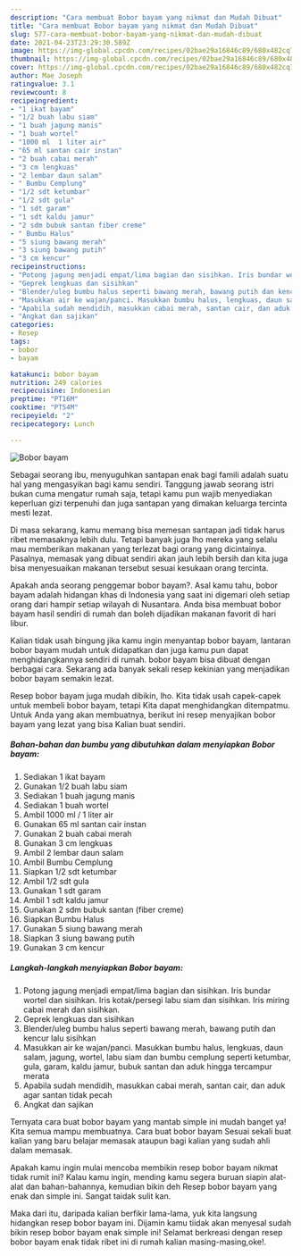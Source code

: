 ```yaml
---
description: "Cara membuat Bobor bayam yang nikmat dan Mudah Dibuat"
title: "Cara membuat Bobor bayam yang nikmat dan Mudah Dibuat"
slug: 577-cara-membuat-bobor-bayam-yang-nikmat-dan-mudah-dibuat
date: 2021-04-23T23:29:30.589Z
image: https://img-global.cpcdn.com/recipes/02bae29a16846c89/680x482cq70/bobor-bayam-foto-resep-utama.jpg
thumbnail: https://img-global.cpcdn.com/recipes/02bae29a16846c89/680x482cq70/bobor-bayam-foto-resep-utama.jpg
cover: https://img-global.cpcdn.com/recipes/02bae29a16846c89/680x482cq70/bobor-bayam-foto-resep-utama.jpg
author: Mae Joseph
ratingvalue: 3.1
reviewcount: 8
recipeingredient:
- "1 ikat bayam"
- "1/2 buah labu siam"
- "1 buah jagung manis"
- "1 buah wortel"
- "1000 ml  1 liter air"
- "65 ml santan cair instan"
- "2 buah cabai merah"
- "3 cm lengkuas"
- "2 lembar daun salam"
- " Bumbu Cemplung"
- "1/2 sdt ketumbar"
- "1/2 sdt gula"
- "1 sdt garam"
- "1 sdt kaldu jamur"
- "2 sdm bubuk santan fiber creme"
- " Bumbu Halus"
- "5 siung bawang merah"
- "3 siung bawang putih"
- "3 cm kencur"
recipeinstructions:
- "Potong jagung menjadi empat/lima bagian dan sisihkan. Iris bundar wortel dan sisihkan. Iris kotak/persegi labu siam dan sisihkan. Iris miring cabai merah dan sisihkan."
- "Geprek lengkuas dan sisihkan"
- "Blender/uleg bumbu halus seperti bawang merah, bawang putih dan kencur lalu sisihkan"
- "Masukkan air ke wajan/panci. Masukkan bumbu halus, lengkuas, daun salam, jagung, wortel, labu siam dan bumbu cemplung seperti ketumbar, gula, garam, kaldu jamur, bubuk santan dan aduk hingga tercampur merata"
- "Apabila sudah mendidih, masukkan cabai merah, santan cair, dan aduk agar santan tidak pecah"
- "Angkat dan sajikan"
categories:
- Resep
tags:
- bobor
- bayam

katakunci: bobor bayam 
nutrition: 249 calories
recipecuisine: Indonesian
preptime: "PT16M"
cooktime: "PT54M"
recipeyield: "2"
recipecategory: Lunch

---
```



![Bobor bayam](https://img-global.cpcdn.com/recipes/02bae29a16846c89/680x482cq70/bobor-bayam-foto-resep-utama.jpg)

Sebagai seorang ibu, menyuguhkan santapan enak bagi famili adalah suatu hal yang mengasyikan bagi kamu sendiri. Tanggung jawab seorang istri bukan cuma mengatur rumah saja, tetapi kamu pun wajib menyediakan keperluan gizi terpenuhi dan juga santapan yang dimakan keluarga tercinta mesti lezat.

Di masa  sekarang, kamu memang bisa memesan santapan jadi tidak harus ribet memasaknya lebih dulu. Tetapi banyak juga lho mereka yang selalu mau memberikan makanan yang terlezat bagi orang yang dicintainya. Pasalnya, memasak yang dibuat sendiri akan jauh lebih bersih dan kita juga bisa menyesuaikan makanan tersebut sesuai kesukaan orang tercinta. 



Apakah anda seorang penggemar bobor bayam?. Asal kamu tahu, bobor bayam adalah hidangan khas di Indonesia yang saat ini digemari oleh setiap orang dari hampir setiap wilayah di Nusantara. Anda bisa membuat bobor bayam hasil sendiri di rumah dan boleh dijadikan makanan favorit di hari libur.

Kalian tidak usah bingung jika kamu ingin menyantap bobor bayam, lantaran bobor bayam mudah untuk didapatkan dan juga kamu pun dapat menghidangkannya sendiri di rumah. bobor bayam bisa dibuat dengan berbagai cara. Sekarang ada banyak sekali resep kekinian yang menjadikan bobor bayam semakin lezat.

Resep bobor bayam juga mudah dibikin, lho. Kita tidak usah capek-capek untuk membeli bobor bayam, tetapi Kita dapat menghidangkan ditempatmu. Untuk Anda yang akan membuatnya, berikut ini resep menyajikan bobor bayam yang lezat yang bisa Kalian buat sendiri.

<!--inarticleads1-->

##### Bahan-bahan dan bumbu yang dibutuhkan dalam menyiapkan Bobor bayam:

1. Sediakan 1 ikat bayam
1. Gunakan 1/2 buah labu siam
1. Sediakan 1 buah jagung manis
1. Sediakan 1 buah wortel
1. Ambil 1000 ml / 1 liter air
1. Gunakan 65 ml santan cair instan
1. Gunakan 2 buah cabai merah
1. Gunakan 3 cm lengkuas
1. Ambil 2 lembar daun salam
1. Ambil  Bumbu Cemplung
1. Siapkan 1/2 sdt ketumbar
1. Ambil 1/2 sdt gula
1. Gunakan 1 sdt garam
1. Ambil 1 sdt kaldu jamur
1. Gunakan 2 sdm bubuk santan (fiber creme)
1. Siapkan  Bumbu Halus
1. Gunakan 5 siung bawang merah
1. Siapkan 3 siung bawang putih
1. Gunakan 3 cm kencur




<!--inarticleads2-->

##### Langkah-langkah menyiapkan Bobor bayam:

1. Potong jagung menjadi empat/lima bagian dan sisihkan. Iris bundar wortel dan sisihkan. Iris kotak/persegi labu siam dan sisihkan. Iris miring cabai merah dan sisihkan.
1. Geprek lengkuas dan sisihkan
1. Blender/uleg bumbu halus seperti bawang merah, bawang putih dan kencur lalu sisihkan
1. Masukkan air ke wajan/panci. Masukkan bumbu halus, lengkuas, daun salam, jagung, wortel, labu siam dan bumbu cemplung seperti ketumbar, gula, garam, kaldu jamur, bubuk santan dan aduk hingga tercampur merata
1. Apabila sudah mendidih, masukkan cabai merah, santan cair, dan aduk agar santan tidak pecah
1. Angkat dan sajikan




Ternyata cara buat bobor bayam yang mantab simple ini mudah banget ya! Kita semua mampu membuatnya. Cara buat bobor bayam Sesuai sekali buat kalian yang baru belajar memasak ataupun bagi kalian yang sudah ahli dalam memasak.

Apakah kamu ingin mulai mencoba membikin resep bobor bayam nikmat tidak rumit ini? Kalau kamu ingin, mending kamu segera buruan siapin alat-alat dan bahan-bahannya, kemudian bikin deh Resep bobor bayam yang enak dan simple ini. Sangat taidak sulit kan. 

Maka dari itu, daripada kalian berfikir lama-lama, yuk kita langsung hidangkan resep bobor bayam ini. Dijamin kamu tiidak akan menyesal sudah bikin resep bobor bayam enak simple ini! Selamat berkreasi dengan resep bobor bayam enak tidak ribet ini di rumah kalian masing-masing,oke!.

